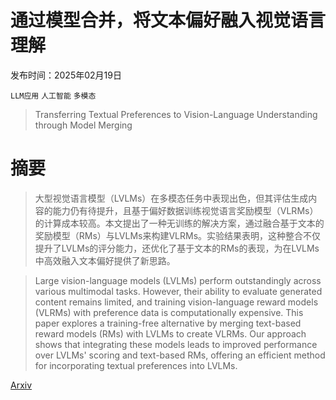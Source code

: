 # 通过模型合并，将文本偏好融入视觉语言理解

发布时间：2025年02月19日

`LLM应用` `人工智能` `多模态`

> Transferring Textual Preferences to Vision-Language Understanding through Model Merging

# 摘要

> 大型视觉语言模型（LVLMs）在多模态任务中表现出色，但其评估生成内容的能力仍有待提升，且基于偏好数据训练视觉语言奖励模型（VLRMs）的计算成本较高。本文提出了一种无训练的解决方案，通过融合基于文本的奖励模型（RMs）与LVLMs来构建VLRMs。实验结果表明，这种整合不仅提升了LVLMs的评分能力，还优化了基于文本的RMs的表现，为在LVLMs中高效融入文本偏好提供了新思路。

> Large vision-language models (LVLMs) perform outstandingly across various multimodal tasks. However, their ability to evaluate generated content remains limited, and training vision-language reward models (VLRMs) with preference data is computationally expensive. This paper explores a training-free alternative by merging text-based reward models (RMs) with LVLMs to create VLRMs. Our approach shows that integrating these models leads to improved performance over LVLMs' scoring and text-based RMs, offering an efficient method for incorporating textual preferences into LVLMs.

[Arxiv](https://arxiv.org/abs/2502.13487)